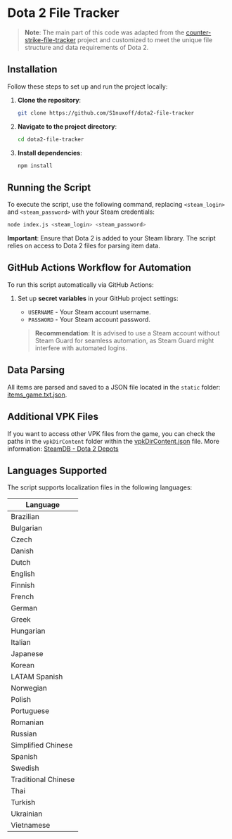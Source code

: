
# Dota 2 File Tracker

> **Note**: The main part of this code was adapted from the [counter-strike-file-tracker](https://github.com/ByMykel/counter-strike-file-tracker) project and customized to meet the unique file structure and data requirements of Dota 2.

## Installation

Follow these steps to set up and run the project locally:

1. **Clone the repository**:
   ```bash
   git clone https://github.com/S1nuxoff/dota2-file-tracker
   ```

2. **Navigate to the project directory**:
   ```bash
   cd dota2-file-tracker
   ```

3. **Install dependencies**:
   ```bash
   npm install
   ```

## Running the Script

To execute the script, use the following command, replacing `<steam_login>` and `<steam_password>` with your Steam credentials:

```bash
node index.js <steam_login> <steam_password>
```

**Important**: Ensure that Dota 2 is added to your Steam library. The script relies on access to Dota 2 files for parsing item data.

## GitHub Actions Workflow for Automation

To run this script automatically via GitHub Actions:

1. Set up **secret variables** in your GitHub project settings:
   - `USERNAME` - Your Steam account username.
   - `PASSWORD` - Your Steam account password.

   > **Recommendation**: It is advised to use a Steam account without Steam Guard for seamless automation, as Steam Guard might interfere with automated logins.

## Data Parsing

All items are parsed and saved to a JSON file located in the `static` folder: [items_game.txt.json](https://github.com/S1nuxoff/dota2-file-tracker/blob/main/static/items_game.txt.json).

## Additional VPK Files

If you want to access other VPK files from the game, you can check the paths in the `vpkDirContent` folder within the [vpkDirContent.json](https://github.com/S1nuxoff/dota2-file-tracker/blob/main/vpkDirContent/vpkDirContent.json) file.
More information: [SteamDB - Dota 2 Depots](https://steamdb.info/app/570/depots/)

## Languages Supported

The script supports localization files in the following languages:

| Language         |
| ---------------- |
| Brazilian        |
| Bulgarian        |
| Czech            |
| Danish           |
| Dutch            |
| English          |
| Finnish          |
| French           |
| German           |
| Greek            |
| Hungarian        |
| Italian          |
| Japanese         |
| Korean           |
| LATAM Spanish    |
| Norwegian        |
| Polish           |
| Portuguese       |
| Romanian         |
| Russian          |
| Simplified Chinese|
| Spanish          |
| Swedish          |
| Traditional Chinese|
| Thai             |
| Turkish          |
| Ukrainian        |
| Vietnamese       |

